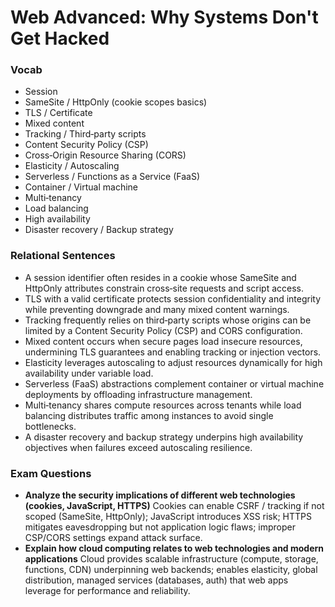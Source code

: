 # Web Advanced: Why Systems Don't Get Hacked

### Vocab
- Session
- SameSite / HttpOnly (cookie scopes basics)
- TLS / Certificate
- Mixed content
- Tracking / Third‑party scripts
- Content Security Policy (CSP)
- Cross‑Origin Resource Sharing (CORS)
- Elasticity / Autoscaling
- Serverless / Functions as a Service (FaaS)
- Container / Virtual machine
- Multi‑tenancy
- Load balancing
- High availability
- Disaster recovery / Backup strategy

### Relational Sentences
- A session identifier often resides in a cookie whose SameSite and HttpOnly attributes constrain cross‑site requests and script access.
- TLS with a valid certificate protects session confidentiality and integrity while preventing downgrade and many mixed content warnings.
- Tracking frequently relies on third‑party scripts whose origins can be limited by a Content Security Policy (CSP) and CORS configuration.
- Mixed content occurs when secure pages load insecure resources, undermining TLS guarantees and enabling tracking or injection vectors.
- Elasticity leverages autoscaling to adjust resources dynamically for high availability under variable load.
- Serverless (FaaS) abstractions complement container or virtual machine deployments by offloading infrastructure management.
- Multi‑tenancy shares compute resources across tenants while load balancing distributes traffic among instances to avoid single bottlenecks.
- A disaster recovery and backup strategy underpins high availability objectives when failures exceed autoscaling resilience.

### Exam Questions

- **Analyze the security implications of different web technologies (cookies, JavaScript, HTTPS)**  Cookies can enable CSRF / tracking if not scoped (SameSite, HttpOnly); JavaScript introduces XSS risk; HTTPS mitigates eavesdropping but not application logic flaws; improper CSP/CORS settings expand attack surface.
- **Explain how cloud computing relates to web technologies and modern applications**  Cloud provides scalable infrastructure (compute, storage, functions, CDN) underpinning web backends; enables elasticity, global distribution, managed services (databases, auth) that web apps leverage for performance and reliability.
